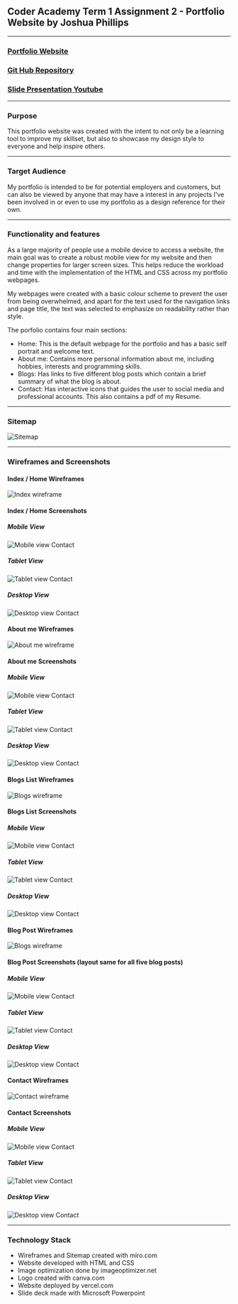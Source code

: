## Coder Academy Term 1 Assignment 2 - Portfolio Website by Joshua Phillips

***

### [Portfolio Website](https://josh-phillips-portfolio.vercel.app/)
### [Git Hub Repository](https://github.com/jophc1/JoshuaPhillips_T1A2)
### [Slide Presentation Youtube](https://youtu.be/pRoZAfK1uko)

***

### Purpose
This portfolio website was created with the intent to not only be a learning tool to improve my skillset, but also to showcase my design style to everyone and help inspire others.

***

### Target Audience
My portfolio is intended to be for potential employers and customers, but can also be viewed by anyone that may have a interest in any projects I've been involved in or even to use my portfolio as a design reference for their own. 

***

### Functionality and features
As a large majority of people use a mobile device to access a website, the main goal was to create a robust mobile view for my website and then change properties for larger screen sizes. This helps reduce the workload and time with the implementation of the HTML and CSS across my portfolio webpages.

My webpages were created with a basic colour scheme to prevent the user from being overwhelmed, and apart for the text used for the navigation links and page title, the text was selected to emphasize on readability rather than style.  

The porfolio contains four main sections:
* Home: This is the default webpage for the portfolio and has a basic self portrait and welcome text.
* About me: Contains more personal information about me, including hobbies, interests and programming skills.
* Blogs: Has links to five different blog posts which contain a brief summary of what the blog is about.
* Contact: Has interactive icons that guides the user to social media and professional accounts. This also contains a pdf of my Resume.

***

### Sitemap
![Sitemap](docs/sitemap.jpg)

***

### Wireframes and Screenshots

#### Index / Home Wireframes
![Index wireframe](docs/wireframe/WF_home.jpg)

#### Index / Home Screenshots
##### Mobile View
![Mobile view Contact](docs/screenshot/home/home_mobile.jpg)

##### Tablet View
![Tablet view Contact](docs/screenshot/home/home_tablet.jpg)

##### Desktop View
![Desktop view Contact](docs/screenshot/home/home_desktop.jpg)

#### About me Wireframes
![About me wireframe](docs/wireframe/WF_about.jpg)

#### About me Screenshots
##### Mobile View
![Mobile view Contact](docs/screenshot/about/about_mobile.jpg)

##### Tablet View
![Tablet view Contact](docs/screenshot/about/about_tablet.jpg)

##### Desktop View
![Desktop view Contact](docs/screenshot/about/about_desktop.jpg)

#### Blogs List Wireframes 
![Blogs wireframe](docs/wireframe/WF_blogs.jpg)

#### Blogs List Screenshots
##### Mobile View
![Mobile view Contact](docs/screenshot/blogs/blogs_mobile.jpg)

##### Tablet View
![Tablet view Contact](docs/screenshot/blogs/blogs_tablet.jpg)

##### Desktop View
![Desktop view Contact](docs/screenshot/blogs/blogs_desktop.jpg)

#### Blog Post Wireframes 
![Blogs wireframe](docs/wireframe/WF_blogLayout.jpg)

#### Blog Post Screenshots (layout same for all five blog posts)
##### Mobile View
![Mobile view Contact](docs/screenshot/blogPost/blogPost_mobile.jpg)

##### Tablet View
![Tablet view Contact](docs/screenshot/blogPost/blogPost_tablet.jpg)

##### Desktop View
![Desktop view Contact](docs/screenshot/blogPost/blogPost_desktop.jpg)

#### Contact Wireframes 
![Contact wireframe](docs/wireframe/WF_contacts.jpg)

#### Contact Screenshots
##### Mobile View
![Mobile view Contact](docs/screenshot/contact/contact_mobile.jpg)

##### Tablet View
![Tablet view Contact](docs/screenshot/contact/contact_tablet.jpg)

##### Desktop View
![Desktop view Contact](docs/screenshot/contact/contact_desktop.jpg)

***

### Technology Stack
* Wireframes and Sitemap created with miro.com
* Website developed with HTML and CSS
* Image optimization done by imageoptimizer.net
* Logo created with canva.com
* Website deployed by vercel.com
* Slide deck made with Microsoft Powerpoint

